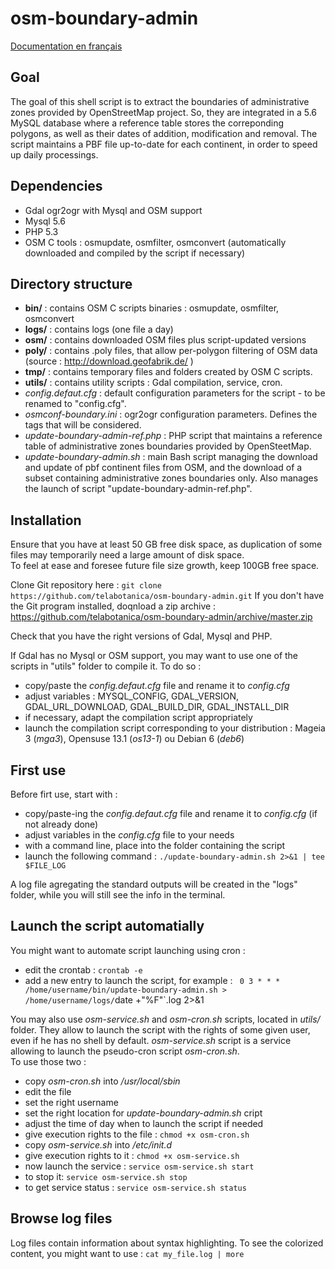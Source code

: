 osm-boundary-admin
==================

[Documentation en français](doc/README_FR.md)

## Goal
The goal of this shell script is to extract the boundaries of administrative zones provided by OpenStreetMap project. 
So, they are integrated in a 5.6 MySQL database where a reference table stores the correponding polygons, 
as well as their dates of addition, modification and removal.
The script maintains a PBF file up-to-date for each continent, in order to speed up daily processings.

## Dependencies
 - Gdal ogr2ogr with Mysql and OSM support
 - Mysql 5.6
 - PHP 5.3
 - OSM C tools : osmupdate, osmfilter, osmconvert (automatically downloaded and compiled by the script if necessary)

## Directory structure
 - **bin/** : contains OSM C scripts binaries : osmupdate, osmfilter, osmconvert
 - **logs/** : contains logs (one file a day)
 - **osm/** : contains downloaded OSM files plus script-updated versions
 - **poly/** : contains .poly files, that allow per-polygon filtering of OSM data (source : http://download.geofabrik.de/ )
 - **tmp/** : contains temporary files and folders created by OSM C scripts.
 - **utils/** : contains utility scripts : Gdal compilation, service, cron.
 - *config.defaut.cfg* : default configuration parameters for the script - to be renamed to "config.cfg".
 - *osmconf-boundary.ini* : ogr2ogr configuration parameters. Defines the tags that will be considered.
 - *update-boundary-admin-ref.php* : PHP script that maintains a reference table of administrative zones boundaries provided by OpenSteetMap.
 - *update-boundary-admin.sh* : main Bash script managing the download and update of pbf continent files from OSM, and the download of
a subset containing administrative zones boundaries only. Also manages the launch of script "update-boundary-admin-ref.php".

## Installation
Ensure that you have at least 50 GB free disk space, as duplication of some files may temporarily need a large amount of disk space.  
To feel at ease and foresee future file size growth, keep 100GB free space.

Clone Git repository here :
`git clone https://github.com/telabotanica/osm-boundary-admin.git`
If you don't have the Git program installed, doqnload a zip archive :
https://github.com/telabotanica/osm-boundary-admin/archive/master.zip

Check that you have the right versions of Gdal, Mysql and PHP.

If Gdal has no Mysql or OSM support, you may want to use one of the scripts in "utils" folder to compile it.
To do so :
 - copy/paste the _config.defaut.cfg_ file and rename it to _config.cfg_
 - adjust variables : MYSQL_CONFIG, GDAL_VERSION, GDAL_URL_DOWNLOAD, GDAL_BUILD_DIR, GDAL_INSTALL_DIR
 - if necessary, adapt the compilation script appropriately
 - launch the compilation script corresponding to your distribution : Mageia 3 (_mga3_), Opensuse 13.1 (_os13-1_) ou
Debian 6 (_deb6_)

## First use
Before firt use, start with :
 - copy/paste-ing the _config.defaut.cfg_  file and rename it to _config.cfg_ (if not already done)
 - adjust variables in the _config.cfg_ file to your needs
 - with a command line, place into the folder containing the script
 - launch the following command : `./update-boundary-admin.sh 2>&1 | tee $FILE_LOG`

A log file agregating the standard outputs will be created in the "logs" folder, while you will still see the info
in the terminal.

## Launch the script automatially
You might want to automate script launching using cron :
 - edit the crontab : `crontab -e`
 - add a new entry to launch the script, for example :
` 0 3 * * * /home/username/bin/update-boundary-admin.sh > /home/username/logs/`date +"%F"`.log 2>&1

You may also use _osm-service.sh_ and _osm-cron.sh_ scripts, located in _utils/_ folder.
They allow to launch the script with the rights of some given user, even if he has no shell by default.
_osm-service.sh_ script is a service allowing to launch the pseudo-cron script _osm-cron.sh_.  
To use those two :
 - copy _osm-cron.sh_ into _/usr/local/sbin_
 - edit the file
  - set the right username
  - set the right location for _update-boundary-admin.sh_ cript
  - adjust the time of day when to launch the script if needed
 - give execution rights to the file : `chmod +x osm-cron.sh`
 - copy _osm-service.sh_ into _/etc/init.d_
 - give execution rights to it : `chmod +x osm-service.sh`
 - now launch the service : `service osm-service.sh start`
 - to stop it: `service osm-service.sh stop`
 - to get service status : `service osm-service.sh status`

## Browse log files
Log files contain information about syntax highlighting. To see the colorized content, you might want to use : `cat my_file.log | more`
